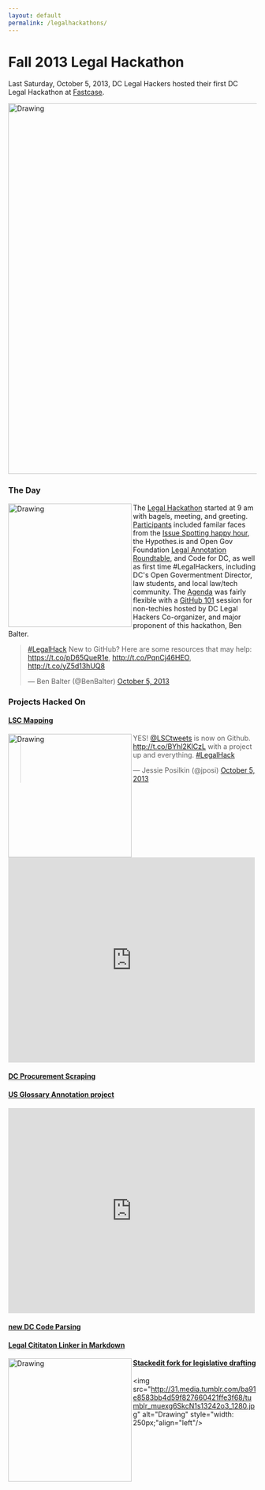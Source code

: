 ```yaml
---
layout: default
permalink: /legalhackathons/
---
```

# Fall 2013 Legal Hackathon 

Last Saturday, October 5, 2013, DC Legal Hackers hosted their first DC Legal Hackathon at [Fastcase](www.fastcase.com). 

<img src="http://24.media.tumblr.com/573ef5b8b1e9a76305d2d8a9cbad478d/tumblr_muexg6SkcN1s13242o5_1280.jpg" alt="Drawing" style="width: 750px;" align="center"/>

### The Day

<img src="http://31.media.tumblr.com/5fa89fa8be5e50b90d0d036c2f7946a6/tumblr_muexg6SkcN1s13242o1_1280.jpg" alt="Drawing" style="width: 250px;" align="left"/> The [Legal Hackathon](https://github.com/dclegalhackers/dclegalhackathon/) started at 9 am with bagels, meeting, and greeting. [Participants](https://github.com/dclegalhackers/dclegalhackathon/blob/master/Participants.md) included familar faces from the [Issue Spotting happy hour](http://www.meetup.com/DCLegalHackers/events/131895222/), the Hypothes.is and Open Gov Foundation [Legal Annotation Roundtable](https://github.com/opengovfoundation/Open-Government-Annotation-Gathering), and Code for DC, as well as first time #LegalHackers, including DC's Open Govermentment Director, law students, and local law/tech community. 
The [Agenda](https://github.com/dclegalhackers/dclegalhackathon/blob/master/Agenda.md) was fairly flexible with a [GitHub 101](https://github.com/dclegalhackers/dclegalhackathon/blob/master/GitHub101.md) session for non-techies hosted by DC Legal Hackers Co-organizer, and major proponent of this hackathon, Ben Balter.

<blockquote class="twitter-tweet"><p><a href="https://twitter.com/search?q=%23LegalHack&amp;src=hash">#LegalHack</a> New to GitHub? Here are some resources that may help: <a href="https://t.co/pD65QueR1e">https://t.co/pD65QueR1e</a>, <a href="http://t.co/PqnCj46HEO">http://t.co/PqnCj46HEO</a>, <a href="http://t.co/yZ5d13hUQ8">http://t.co/yZ5d13hUQ8</a></p>&mdash; Ben Balter (@BenBalter) <a href="https://twitter.com/BenBalter/statuses/386489991247175681">October 5, 2013</a></blockquote>
<script async src="//platform.twitter.com/widgets.js" charset="utf-8"></script>  

### Projects Hacked On 

#### [LSC Mapping](https://github.com/LegalServicesCorporation/LSC-Mapping/blob/master/README.md)  
<img src="https://pbs.twimg.com/media/BV1000XIQAADHvo.jpg" alt="Drawing" style="width: 250px;" align="left"/>  

<blockquote class="twitter-tweet"><p>YES! <a href="https://twitter.com/LSCtweets">@LSCtweets</a> is now on Github. <a href="http://t.co/BYhl2KlCzL">http://t.co/BYhl2KlCzL</a> with a project up and everything. <a href="https://twitter.com/search?q=%23LegalHack&amp;src=hash">#LegalHack</a></p>&mdash; Jessie Posilkin (@jposi) <a href="https://twitter.com/jposi/statuses/386509591413927936">October 5, 2013</a></blockquote>
<script async src="//platform.twitter.com/widgets.js" charset="utf-8"></script>  

<iframe width="500" height="415" src="http://www.youtube.com/embed/R3D5ncONdhI" align="center" frameborder="0" allowfullscreen></iframe>  

#### [DC Procurement Scraping](https://github.com/vzvenyach/dc-contracts)  

#### [US Glossary Annotation project](https://github.com/unitedstates/glossary)  

<iframe width="500" height="415" src="http://www.youtube.com/embed/SlmDEDNV7d0" align="center" frameborder="0" allowfullscreen></iframe>  

#### [new DC Code Parsing](https://github.com/openlawdc/dc-decoded)  

#### [Legal Cititaton Linker in Markdown](https://github.com/adelevie/citation-linker)  

<img src="http://25.media.tumblr.com/f918ce2393ca3562499c1efff6b8bb2f/tumblr_muexg6SkcN1s13242o2_1280.jpg" alt="Drawing" style="width: 250px;" align="left"/>

#### [Stackedit fork for legislative drafting](https://github.com/opengovfoundation/stackedit)

<img src="http://31.media.tumblr.com/ba91e8583bb4d59f827660421ffe3f68/tumblr_muexg6SkcN1s13242o3_1280.jpg" alt="Drawing" style="width: 250px;"align="left"/>


